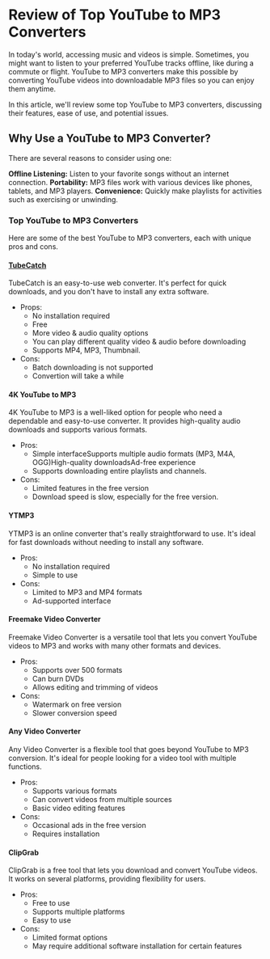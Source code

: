 # Review of Top YouTube to MP3 Converters

In today's world, accessing music and videos is simple. Sometimes, you might want to listen to your preferred YouTube tracks offline, like during a commute or flight. YouTube to MP3 converters make this possible by converting YouTube videos into downloadable MP3 files so you can enjoy them anytime.

In this article, we'll review some top YouTube to MP3 converters, discussing their features, ease of use, and potential issues.

## Why Use a YouTube to MP3 Converter?

There are several reasons to consider using one:

**Offline Listening:** Listen to your favorite songs without an internet connection.
**Portability:** MP3 files work with various devices like phones, tablets, and MP3 players.
**Convenience:** Quickly make playlists for activities such as exercising or unwinding.

### Top YouTube to MP3 Converters

Here are some of the best YouTube to MP3 converters, each with unique pros and cons.

#### [**TubeCatch**](https://www.tubecatch.cloud/)

TubeCatch is an easy-to-use web converter. It's perfect for quick downloads, and you don't have to install any extra software.

- Props: 
  - No installation required 
  - Free
  - More video & audio quality options
  - You can play different quality video & audio before downloading
  - Supports MP4, MP3, Thumbnail.
- Cons:
  - Batch downloading is not supported
  - Convertion will take a while

#### **4K YouTube to MP3**

4K YouTube to MP3 is a well-liked option for people who need a dependable and easy-to-use converter. It provides high-quality audio downloads and supports various formats.

- Pros:
  - Simple interfaceSupports multiple audio formats (MP3, M4A, OGG)High-quality downloadsAd-free experience
  - Supports downloading entire playlists and channels.
- Cons:
  - Limited features in the free version
  - Download speed is slow, especially for the free version.

#### YTMP3

YTMP3 is an online converter that's really straightforward to use. It's ideal for fast downloads without needing to install any software.

- Pros:
  - No installation required
  - Simple to use
- Cons:
  - Limited to MP3 and MP4 formats
  - Ad-supported interface

#### Freemake Video Converter

Freemake Video Converter is a versatile tool that lets you convert YouTube videos to MP3 and works with many other formats and devices.

- Pros:
  - Supports over 500 formats
  - Can burn DVDs
  - Allows editing and trimming of videos
- Cons:
  - Watermark on free version
  - Slower conversion speed

#### Any Video Converter

Any Video Converter is a flexible tool that goes beyond YouTube to MP3 conversion. It's ideal for people looking for a video tool with multiple functions.

- Pros:
  - Supports various formats
  - Can convert videos from multiple sources
  - Basic video editing features
- Cons:
  - Occasional ads in the free version
  - Requires installation

#### ClipGrab

ClipGrab is a free tool that lets you download and convert YouTube videos. It works on several platforms, providing flexibility for users.

- Pros:
  - Free to use
  - Supports multiple platforms
  - Easy to use
- Cons:
  - Limited format options
  - May require additional software installation for certain features
